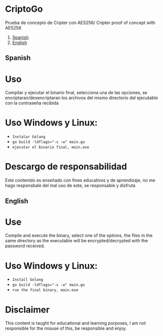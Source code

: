 # CriptoGo
Prueba de concepto de Cripter con AES256/ Cripter proof of concept with AES256

1. [Spanish](#Spanish "Goto Spanish")
2. [English](#English "Goto English")

## Spanish

# Uso #

Compilar y ejecutar el binario final, selecciona una de las opciones, se encriptaran/desencriptaran los archivos del mismo directorio del ejecutable con la contraseña recibida

# Uso Windows y Linux:
* `Instalar Golang`
* `go build -ldflags="-s -w" main.go`
* `ejecutar el binario final, main.exe`

# Descargo de responsabilidad #
Este contenido es enseñado con fines educativos y de aprendizaje, no me hago responsbale del mal uso de este, se responsable y disfruta

## English 

# Use #

Compile and execute the binary, select one of the options, the files in the same directory as the executable will be encrypted/decrypted with the password received.

# Uso Windows y Linux:
* `Install Golang`
* `go build -ldflags="-s -w" main.go`
* `run the final binary, main.exe`

# Disclaimer
This content is taught for educational and learning purposes, I am not responsible for the misuse of this, be responsible and enjoy.
